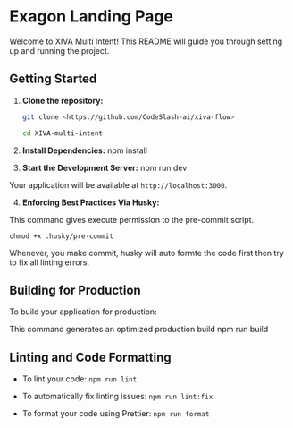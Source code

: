 # Exagon Landing Page

Welcome to XIVA Multi Intent! This README will guide you through setting up and running the project.

## Getting Started

1. **Clone the repository:**

   ```bash
   git clone <https://github.com/CodeSlash-ai/xiva-flow>

   cd XIVA-multi-intent

   ```

2. **Install Dependencies:**
   npm install

3. **Start the Development Server:**
   npm run dev

Your application will be available at `http://localhost:3000`.

4. **Enforcing Best Practices Via Husky:**

This command gives execute permission to the pre-commit script.

    chmod +x .husky/pre-commit

Whenever, you make commit, husky will auto formte the code first then try to fix all linting errors.

## Building for Production

To build your application for production:

This command generates an optimized production build
    npm run build

## Linting and Code Formatting

- To lint your code:
  `npm run lint`

- To automatically fix linting issues:
  `npm run lint:fix`

- To format your code using Prettier:
  `npm run format`
